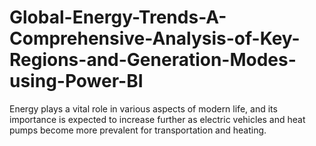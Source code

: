 # Global-Energy-Trends-A-Comprehensive-Analysis-of-Key-Regions-and-Generation-Modes-using-Power-BI
Energy plays a vital role in various aspects of modern life, and its importance is expected to increase further as electric vehicles and heat pumps become more prevalent for transportation and heating. 
